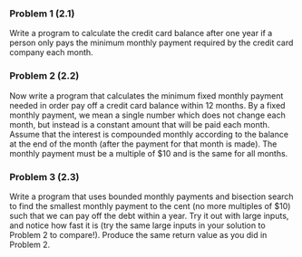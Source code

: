 ### Problem 1 (2.1)
Write a program to calculate the credit card balance after one year if a person only pays the minimum monthly payment required by the credit card company each month.

### Problem 2 (2.2)
Now write a program that calculates the minimum fixed monthly payment needed in order pay off a credit card balance within 12 months. By a fixed monthly payment, we mean a single number which does not change each month, but instead is a constant amount that will be paid each month. Assume that the interest is compounded monthly according to the balance at the end of the month (after the payment for that month is made). The monthly payment must be a multiple of $10 and is the same for all months.

### Problem 3 (2.3)
Write a program that uses bounded monthly payments and bisection search to find the smallest monthly payment to the cent (no more multiples of $10) such that we can pay off the debt within a year. Try it out with large inputs, and notice how fast it is (try the same large inputs in your solution to Problem 2 to compare!). Produce the same return value as you did in Problem 2.
